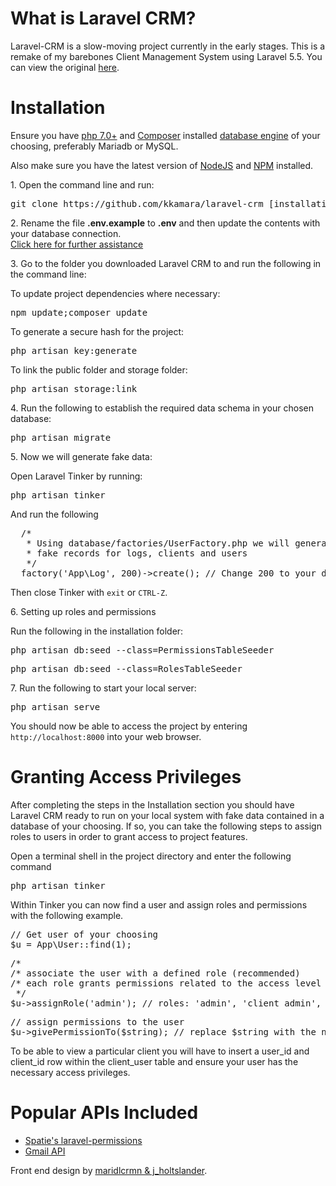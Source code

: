 # What is Laravel CRM?
<p>Laravel-CRM is a slow-moving project currently in the early stages. This is a remake of my barebones Client Management System using Laravel 5.5. You can view the original <a href="https://github.com/kkamara/crm">here</a>.</p>

# Installation
<p>Ensure you have <a href="http://php.net/downloads.php">php 7.0+</a> and <a href='https://getcomposer.org/'>Composer</a> installed <a href="https://laravel.com/docs/5.5/database#configuration">database engine</a> of your choosing, preferably Mariadb or MySQL.</p>
<p>Also make sure you have the latest version of <a href="https://nodejs.org/en/">NodeJS</a> and <a href="https://www.npmjs.com/">NPM</a> installed.</p>
<p>1. Open the command line and run:</p>
<p><pre>git clone https://github.com/kkamara/laravel-crm [installation-path]</pre></p>
<p>
  <span>2. Rename the file <b>.env.example</b> to <b>.env</b> and then update the contents with your database connection.</span>
  <br>
  <span><a href='https://laravel.com/docs/5.5/configuration#environment-configuration'>Click here for further assistance</a></span>
 </p>
<p>3. Go to the folder you downloaded Laravel CRM to and run the following in the command line:</p>
<p>To update project dependencies where necessary:</p>
<p><pre>npm update;composer update</pre></p>
<p>To generate a secure hash for the project:</p>
<p><pre>php artisan key:generate</pre></p>
<p>To link the public folder and storage folder:</p>
<p><pre>php artisan storage:link</pre></p>
<p>4. Run the following to establish the required data schema in your chosen database:</p>
<p><pre>php artisan migrate</pre></p>
<p>5. Now we will generate fake data:</p>
<p>Open Laravel Tinker by running:</p>
<p><pre>php artisan tinker</pre></p>
<p>And run the following</p>
<p><pre>
  /*
   * Using database/factories/UserFactory.php we will generate
   * fake records for logs, clients and users
   */
  factory('App\Log', 200)->create(); // Change 200 to your desired number
</pre></p>
<p>Then close Tinker with <code>exit</code> or <code>CTRL-Z</code>.</p>
<p>6. Setting up roles and permissions</p>
<p>Run the following in the installation folder:</p>
<p><pre>php artisan db:seed --class=PermissionsTableSeeder</pre></p>
<p><pre>php artisan db:seed --class=RolesTableSeeder</pre></p>
<p>7. Run the following to start your local server:</p>
<p><pre>php artisan serve</pre></p>
<p>You should now be able to access the project by entering <code>http://localhost:8000</code> into your web browser.</p>

# Granting Access Privileges
<p>After completing the steps in the Installation section you should have Laravel CRM ready to run on your local system with fake data contained in a database of your choosing. If so, you can take the following steps to assign roles to users in order to grant access to project features.</p>
<p>Open a terminal shell in the project directory and enter the following command</p>
<p><pre>php artisan tinker</pre></p>
<p>Within Tinker you can now find a user and assign roles and permissions with the following example.</p>
<p><pre>// Get user of your choosing
$u = App\User::find(1);
</pre></p>
<p><pre>/*
/* associate the user with a defined role (recommended)
/* each role grants permissions related to the access level you would expect by the role name
 */
$u->assignRole('admin'); // roles: 'admin', 'client_admin', 'client_user'
</pre></p>
<p><pre>
// assign permissions to the user
$u->givePermissionTo($string); // replace $string with the name of the permission stored in the database
</pre></p>
<p>To be able to view a particular client you will have to insert a user_id and client_id row within the client_user table and ensure your user has the necessary access privileges.</p>

# Popular APIs Included
<ul>
<li><a href="https://github.com/spatie/laravel-permission">Spatie's laravel-permissions</a></li>
  <li><a href="https://developers.google.com/gmail/api/guides/">Gmail API</a></li>
</ul>

<p>Front end design by <a href="https://prepen.io/j_holtslander/pen/XmpMEp">maridlcrmn & j_holtslander</a>.</p>
